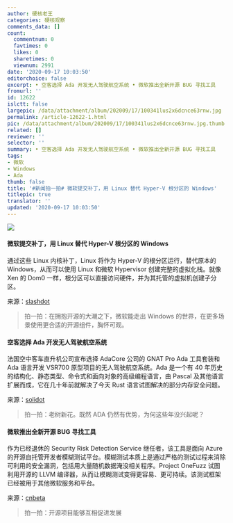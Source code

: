 ```yaml
---
author: 硬核老王
categories: 硬核观察
comments_data: []
count:
  commentnum: 0
  favtimes: 0
  likes: 0
  sharetimes: 0
  viewnum: 2991
date: '2020-09-17 10:03:50'
editorchoice: false
excerpt: • 空客选择 Ada 开发无人驾驶航空系统 • 微软推出全新开源 BUG 寻找工具
fromurl: ''
id: 12622
islctt: false
largepic: /data/attachment/album/202009/17/100341lus2x6dcnce63rnw.jpg
permalink: /article-12622-1.html
pic: /data/attachment/album/202009/17/100341lus2x6dcnce63rnw.jpg.thumb.jpg
related: []
reviewer: ''
selector: ''
summary: • 空客选择 Ada 开发无人驾驶航空系统 • 微软推出全新开源 BUG 寻找工具
tags:
- 微软
- Windows
- Ada
thumb: false
title: '#新闻拍一拍# 微软提交补丁，用 Linux 替代 Hyper-V 根分区的 Windows'
titlepic: true
translator: ''
updated: '2020-09-17 10:03:50'
---
```


![](/data/attachment/album/202009/17/100341lus2x6dcnce63rnw.jpg)


#### 微软提交补丁，用 Linux 替代 Hyper-V 根分区的 Windows


通过这些 Linux 内核补丁，Linux 将作为 Hyper-V 的根分区运行，替代原本的 Windows，从而可以使用 Linux 和微软 Hypervisor 创建完整的虚拟化栈。就像 Xen 的 Dom0 一样，根分区可以直接访问硬件，并为其托管的虚拟机创建子分区。


来源：[slashdot](https://linux.slashdot.org/story/20/09/15/207219/microsoft-submits-linux-kernel-patches-for-a-complete-virtualization-stack-with-linux-and-hyper-v)



> 
> 拍一拍：在拥抱开源的大潮之下，微软能走出 Windows 的世界，在更多场景使用更合适的开源组件，胸怀可观。
> 
> 
> 


#### 空客选择 Ada 开发无人驾驶航空系统


法国空中客车直升机公司宣布选择 AdaCore 公司的 GNAT Pro Ada 工具套装和 Ada 语言开发 VSR700 原型项目的无人驾驶航空系统。Ada 是一个有 40 年历史的结构化、静态类型、命令式和面向对象的高级编程语言，由 Pascal 及其他语言扩展而成，它在几十年前就解决了今天 Rust 语言试图解决的部分内存安全问题。


来源：[solidot](https://www.solidot.org/story?sid=65563)



> 
> 拍一拍：老树新花。既然 ADA 仍然有优势，为何这些年没兴起呢？
> 
> 
> 


#### 微软推出全新开源 BUG 寻找工具


作为已经退休的 Security Risk Detection Service 继任者，该工具是面向 Azure 的开源自托管开发者模糊测试平台。模糊测试本质上是通过严格的测试过程来消除可利用的安全漏洞，包括用大量随机数据淹没相关程序。Project OneFuzz 试图利用开源的 LLVM 编译器，从而让模糊测试变得更容易、更可持续。该测试框架已经被用于其他微软服务和平台。


来源：[cnbeta](https://www.cnbeta.com/articles/tech/1029551.htm)



> 
> 拍一拍：开源项目能够互相促进发展
> 
> 
>